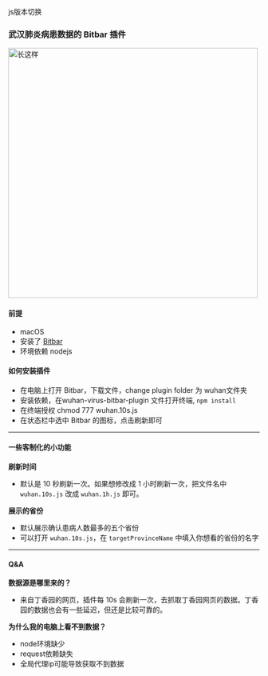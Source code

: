 js版本切换

### 武汉肺炎病患数据的 Bitbar 插件

<img src="https://i.loli.net/2020/01/30/9Nh6yvbZ8q1KAkm.png" alt="长这样" width="500">

#### 前提
- macOS
- 安装了 [Bitbar](https://getbitbar.com)
- 环境依赖 nodejs

#### 如何安装插件
- 在电脑上打开 Bitbar，下载文件，change plugin folder 为 wuhan文件夹
- 安装依赖，在wuhan-virus-bitbar-plugin 文件打开终端,  ```npm install```
- 在终端授权 chmod 777 wuhan.10s.js
- 在状态栏中选中 Bitbar 的图标，点击刷新即可

---

#### 一些客制化的小功能

**刷新时间**
- 默认是 10 秒刷新一次。如果想修改成 1 小时刷新一次，把文件名中 `wuhan.10s.js` 改成 `wuhan.1h.js` 即可。

**展示的省份**
- 默认展示确认患病人数最多的五个省份
- 可以打开 `wuhan.10s.js`，在 `targetProvinceName` 中填入你想看的省份的名字

---

#### Q&A

**数据源是哪里来的？**
- 来自丁香园的网页，插件每 10s 会刷新一次，去抓取丁香园网页的数据。丁香园的数据也会有一些延迟，但还是比较可靠的。

**为什么我的电脑上看不到数据？**
- node环境缺少
- request依赖缺失
- 全局代理ip可能导致获取不到数据
